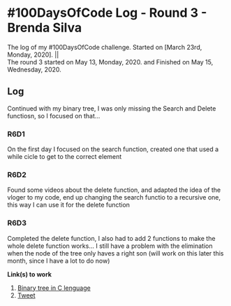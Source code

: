 # #100DaysOfCode Log - Round 3 - Brenda Silva

The log of my #100DaysOfCode challenge. Started on [March 23rd, Monday, 2020]. ||  
The round 3 started on May 13, Monday, 2020. and Finished on May 15, Wednesday, 2020.

## Log
Continued with my binary tree, I was only missing the Search and Delete functiosn, so I focused on that...

### R6D1
On the first day I focused on the search function, created one that used a while cicle to get to the correct element 


### R6D2
Found some videos about the delete function, and adapted the idea of the vloger to my code, end up changing the search functio to a recursive one, this way I can use it for the delete function 

### R6D3
Completed the delete function, I also had to add 2 functions to make the whole delete function works... 
I still have a problem with the elimination when the node of the tree only haves a right son (will work on this later this month, since I have a lot to do now)

**Link(s) to work**
1. [Binary tree in C lenguage](https://github.com/brenda-aline/PatronesParaDatosEstructurados/blob/master/ArbolBinario%20-%20Brenda%20Silva.c)
2. [Tweet](https://twitter.com/suckithoney_/status/1262028506084581376?s=20)

